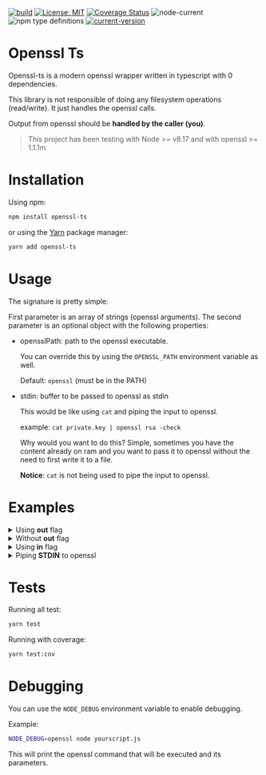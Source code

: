 [![build](https://github.com/marianozunino/morpheus/actions/workflows/build_deploy.yml/badge.svg)](https://github.com/marianozunino/morpheus/actions/workflows/build_deploy.yml)
[![License: MIT](https://img.shields.io/badge/License-MIT-green.svg)](https://opensource.org/licenses/MIT)
[![Coverage Status](https://coveralls.io/repos/github/marianozunino/openssl-ts/badge.svg)](https://coveralls.io/github/marianozunino/openssl-ts)
![node-current](https://img.shields.io/node/v/openssl-ts)
![npm type definitions](https://img.shields.io/npm/types/openssl-ts)
[![current-version](https://img.shields.io/badge/dynamic/json?label=current-version&query=%24.version&url=https%3A%2F%2Fraw.githubusercontent.com%2Fmarianozunino%2Fopenssl-ts%2Fmaster%2Fpackage.json)](https://npmjs.com/package/openssl-ts)
# Openssl Ts

Openssl-ts is a modern openssl wrapper written in typescript with 0 dependencies.

This library is not responsible of doing any filesystem operations (read/write).
It just handles the openssl calls.

Output from openssl should be **handled by the caller (you)**.

> This project has been testing with Node >= v8.17 and with openssl >= 1.1.1m


# Installation

Using npm:
```sh
npm install openssl-ts
```

or using the [Yarn](https://yarnpkg.com) package manager:
```sh
yarn add openssl-ts
```

# Usage

The signature is pretty simple:

First parameter is an array of strings (openssl arguments).
The second parameter is an optional object with the following properties:
- opensslPath: path to the openssl executable.

  You can override this by using the `OPENSSL_PATH` environment variable as well.

  Default: `openssl` (must be in the PATH)
- stdin: buffer to be passed to openssl as stdin 

  This would be like using `cat` and piping the input to openssl.

  example: `cat private.key | openssl rsa -check`

  Why would you want to do this?
  Simple, sometimes you have the content already on ram and you want to pass it to openssl without the need to first write it to a file.

  **Notice**: `cat` is not being used to pipe the input to openssl.


# Examples

<details>
  <summary>Using <b>out</b> flag</summary>

```ts
import { openssl } from 'openssl-ts';

const output = await openssl(['genrsa', '-out', 'private.key', '2048']);

// output is a Buffer
console.log(output.toString());
/*
Generating RSA private key, 2048 bit long modulus (2 primes)
................................................+++++
...........+++++
e is 65537 (0x010001)
*/
// if you want the private.key content, you should read the file from the filesystem
```
</details>

<details>
  <summary>Without <b>out</b> flag</summary>

```ts
import { openssl } from 'openssl-ts';

const output = await openssl(['genrsa', '2048']);

// output is a Buffer
console.log(output.toString());

/*
Generating RSA private key, 2048 bit long modulus (2 primes)
....................................................................+++++
.............................+++++
e is 65537 (0x010001)
-----BEGIN RSA PRIVATE KEY-----
MIIEowIBAAKCAQEAoNKO2MDD9TzZ9KpSJ7JAuIWDhTY5qZJGbgUltnUKqTts+A7s
...
-----END RSA PRIVATE KEY-----
*/

// if you want just the key you must parse the output

```
</details>


<details>
  <summary>Using <b>in</b> flag</summary>

```ts
import { openssl } from 'openssl-ts';

const output = await openssl(['rsa', '-in', 'private.key', '-check']);

// output is a Buffer
console.log(output.toString());


/*
RSA key ok
writing RSA key
-----BEGIN RSA PRIVATE KEY-----
....
-----END RSA PRIVATE KEY-----

*/
```
</details>


<details>
  <summary>Piping <b>STDIN</b> to openssl</summary>

```ts
import { openssl } from 'openssl-ts';

const buffer = readFileSync('private.key');

const output = await openssl(['rsa', 'check'], {
  stdin: buffer,
});

// output is a Buffer
console.log(output.toString());

/*
RSA key ok
writing RSA key
-----BEGIN RSA PRIVATE KEY-----
....
-----END RSA PRIVATE KEY-----

*/
```
</details>


# Tests

Running all test:

```sh
yarn test
```

Running with coverage:

```sh
yarn test:cov
```


# Debugging

You can use the `NODE_DEBUG` environment variable to enable debugging.

Example:
```sh
NODE_DEBUG=openssl node yourscript.js
```

This will print the openssl command that will be executed and its parameters.